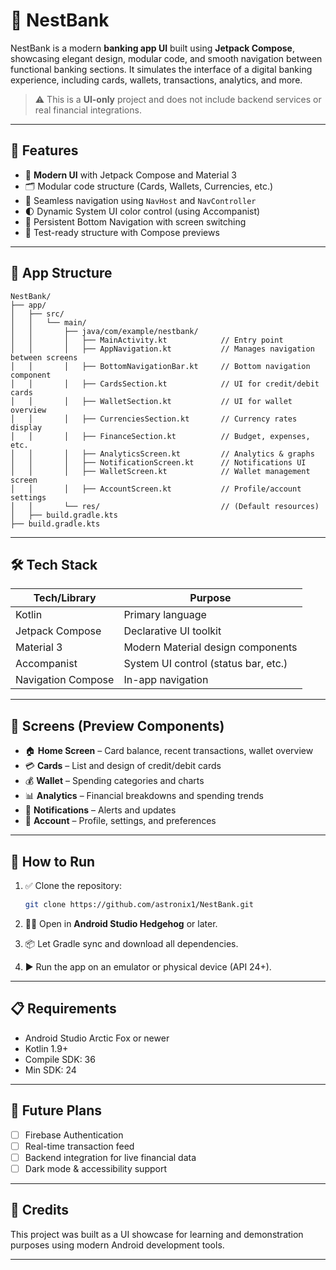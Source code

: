 
# 📱 NestBank

NestBank is a modern **banking app UI** built using **Jetpack Compose**, showcasing elegant design, modular code, and smooth navigation between functional banking sections. It simulates the interface of a digital banking experience, including cards, wallets, transactions, analytics, and more.

> ⚠️ This is a **UI-only** project and does not include backend services or real financial integrations.

---

## 🚀 Features

- 📲 **Modern UI** with Jetpack Compose and Material 3
- 🗂️ Modular code structure (Cards, Wallets, Currencies, etc.)
- 🔄 Seamless navigation using `NavHost` and `NavController`
- 🌓 Dynamic System UI color control (using Accompanist)
- 🧭 Persistent Bottom Navigation with screen switching
- 🧪 Test-ready structure with Compose previews

---

## 🧱 App Structure

```
NestBank/
├── app/
│   ├── src/
│   │   └── main/
│   │       ├── java/com/example/nestbank/
│   │       │   ├── MainActivity.kt            // Entry point
│   │       │   ├── AppNavigation.kt           // Manages navigation between screens
│   │       │   ├── BottomNavigationBar.kt     // Bottom navigation component
│   │       │   ├── CardsSection.kt            // UI for credit/debit cards
│   │       │   ├── WalletSection.kt           // UI for wallet overview
│   │       │   ├── CurrenciesSection.kt       // Currency rates display
│   │       │   ├── FinanceSection.kt          // Budget, expenses, etc.
│   │       │   ├── AnalyticsScreen.kt         // Analytics & graphs
│   │       │   ├── NotificationScreen.kt      // Notifications UI
│   │       │   ├── WalletScreen.kt            // Wallet management screen
│   │       │   ├── AccountScreen.kt           // Profile/account settings
│   │       └── res/                           // (Default resources)
│   ├── build.gradle.kts
├── build.gradle.kts
```

---

## 🛠️ Tech Stack

| Tech/Library              | Purpose                            |
|--------------------------|------------------------------------|
| Kotlin                   | Primary language                   |
| Jetpack Compose          | Declarative UI toolkit             |
| Material 3               | Modern Material design components  |
| Accompanist              | System UI control (status bar, etc.) |
| Navigation Compose       | In-app navigation                  |

---

## 📸 Screens (Preview Components)

- 🏠 **Home Screen** – Card balance, recent transactions, wallet overview
- 💳 **Cards** – List and design of credit/debit cards
- 💰 **Wallet** – Spending categories and charts
- 📊 **Analytics** – Financial breakdowns and spending trends
- 🔔 **Notifications** – Alerts and updates
- 👤 **Account** – Profile, settings, and preferences

---

## 🧪 How to Run

1. ✅ Clone the repository:
   ```bash
   git clone https://github.com/astronix1/NestBank.git
   ```

2. 🧑‍💻 Open in **Android Studio Hedgehog** or later.

3. 📦 Let Gradle sync and download all dependencies.

4. ▶️ Run the app on an emulator or physical device (API 24+).

---

## 📋 Requirements

- Android Studio Arctic Fox or newer
- Kotlin 1.9+
- Compile SDK: 36
- Min SDK: 24

---

## 🔮 Future Plans

- [ ] Firebase Authentication
- [ ] Real-time transaction feed
- [ ] Backend integration for live financial data
- [ ] Dark mode & accessibility support

---

## 🙏 Credits

This project was built as a UI showcase for learning and demonstration purposes using modern Android development tools.

---

